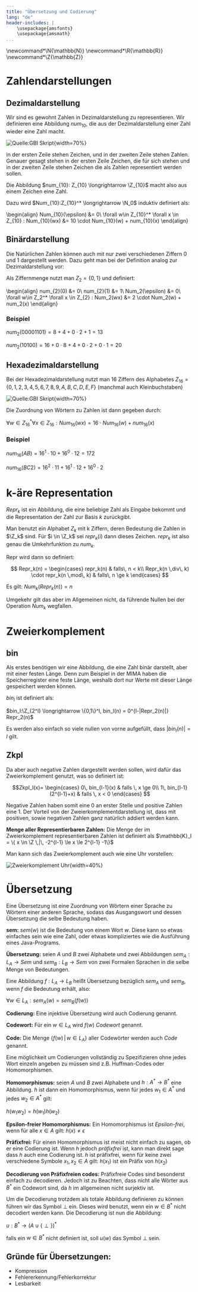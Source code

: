 ```yaml
---
title: "Übersetzung und Codierung"
lang: "de"
header-includes: |
    \usepackage{amsfonts}
    \usepackage{amsmath}
...
```


\newcommand*\N{\mathbb{N}}
\newcommand*\R{\mathbb{R}}
\newcommand*\Z{\mathbb{Z}}


# Zahlendarstellungen

## Dezimaldarstellung

Wir sind es gewohnt Zahlen in Dezimaldarstellung zu representieren. Wir definieren eine Abbildung $num_{10}$, die aus der Dezimaldarstellung einer Zahl wieder eine Zahl macht.

![Quelle:GBI Skript](pictures/num10.png){width=70%}

in der ersten Zeile stehen Zeichen, und in der zweiten Zeile stehen Zahlen. Genauer gesagt stehen in der ersten Zeile Zeichen, die für sich stehen und in der zweiten Zeile stehen Zeichen die als Zahlen representiert werden sollen.

Die Abbildung $num_{10}: Z_{10} \longrightarrow \Z_{10}$ macht also aus einem Zeichen eine Zahl.

Dazu wird $Num_{10}:Z_{10}^* \longrightarrow \N_0$ induktiv definiert als:

\begin{align}
    Num_{10}(\epsilon) &= 0\\
    \forall w\in Z_{10}^* \forall x \in Z_{10} : Num_{10}(wx) &= 10 \cdot Num_{10}(w) + num_{10}(x) 
\end{align}

## Binärdarstellung

Die Natürlichen Zahlen können auch mit nur zwei verschiedenen Ziffern $0$ und $1$ dargestellt werden. Dazu geht man bei der Definition analog zur Dezimaldarstellung vor:

Als Ziffernmenge nutzt man $Z_2 = \{0,1\}$ und definiert:

\begin{align}
    num_{2}(0) &= 0\\
    num_{2}(1) &= 1\\
    Num_2(\epsilon) &= 0\\
    \forall w\in Z_2^* \forall x \in Z_{2} : Num_2(wx) &= 2 \cdot Num_2(w) + num_2(x) 
\end{align}

### Beispiel

$num_2(00001101) = 8+4+0\cdot 2+1=13$

$num_2(10100) = 16+0\cdot 8+4+0\cdot 2+0\cdot 1= 20$


## Hexadezimaldarstellung

Bei der Hexadezimaldarstellung nutzt man 16 Ziffern des Alphabetes $Z_{16} =\{ 0,1,2,3,4,5,6,7,8,9,A,B,C,D,E,F\}$ (manchmal auch Kleinbuchstaben)

![Quelle:GBI Skript](pictures/hexadecimal.png){width=70%}

Die Zuordnung von Wörtern zu Zahlen ist dann gegeben durch:

$\forall w\in Z_{16}^* \forall x \in Z_{16} : Num_{16}(wx) = 16 \cdot Num_{16}(w) + num_{16}(x)$

### Beispiel

$num_{16}(AB) = 16^1 \cdot 10 + 16^0 \cdot 12 = 172$

$num_{16}(BC2) = 16^2 \cdot 11 + 16^1 \cdot 12 + 16^0 \cdot 2$

# k-äre Representation

$Repr_k$ ist ein Abbildung, die eine beliebige Zahl als Eingabe bekommt und die Representation der Zahl zur Basis $k$ zurückgibt.

Man benutzt ein Alphabet $Z_k$ mit k Ziffern, deren Bedeutung die Zahlen in $\Z_k$ sind. Für $i \in \Z_k$ sei $repr_k(i)$ dann dieses Zeichen. $repr_k$ ist also genau die Umkehrfunktion zu $num_k$.

Repr wird dann so definiert:

$$ Repr_k(n) =
  \begin{cases}
    repr_k(n)  &  falls\, n < k\\
    Repr_k(n \,div\, k) \cdot repr_k(n \,mod\, k) & falls\, n \ge k
  \end{cases}
$$

Es gilt: $Num_k(Repr_k(n))=n$

Umgekehr gilt das aber im Allgemeinen nicht, da führende Nullen bei der Operation $Num_k$ wegfallen.

# Zweierkomplement

## bin

Als erstes benötigen wir eine Abbildung, die eine Zahl binär darstellt, aber mit einer festen Länge. Denn zum Beispiel in der MIMA haben die Speicherregister eine feste Länge, weshalb dort nur Werte mit dieser Länge gespeichert werden können.

$bin_l$ ist definiert als:

$bin_l:\Z_{2^l} \longrightarrow \{0,1\}^l, bin_l(n) = 0^{l-|Repr_2(n)|} Repr_2(n)$

Es werden also einfach so viele nullen von vorne aufgefüllt, dass $|bin_l(n)|=l$ gilt.

## Zkpl

Da aber auch negative Zahlen dargestellt werden sollen, wird dafür das Zweierkomplement genutzt, was so definiert ist:

$$Zkpl_l(x)=
  \begin{cases}
    0\, bin_{l-1}(x) & falls \, x \ge 0\\
    1\, bin_{l-1}(2^{l-1}+x) & falls \, x < 0
  \end{cases} 
$$

Negative Zahlen haben somit eine $0$ an erster Stelle und positive Zahlen eine $1$. Der Vorteil von der Zweierkomplementdarstellung ist, dass mit positiven, sowie negativen Zahlen ganz natürlich addiert werden kann.

**Menge aller Representierbaren Zahlen:** Die Menge der im Zweierkomplement representierbaren Zahlen ist definiert als $\mathbb{K}_l = \{ x \in \Z \,|\, -2^{l-1} \le x \le 2^{l-1} -1\}$

Man kann sich das Zweierkomplement auch wie eine Uhr vorstellen:

![Zweierkomplement Uhr](pictures/zweierkomplement.png){width=40%}

# Übersetzung

Eine Übersetzung ist eine Zuordnung von Wörtern einer Sprache zu Wörtern einer anderen Sprache, sodass das Ausgangswort und dessen Übersetzung die selbe Bedeutung haben.

**sem:** $sem(w)$ ist die Bedeutung von einem Wort $w$. Diese kann so etwas einfaches sein wie eine Zahl, oder etwas kompliziertes wie die Ausführung eines Java-Programs.

**Übersetzung:** seien $A$ und $B$ zwei Alphabete und zwei Abbildungen $sem_A:L_A \rightarrow Sem$ und $sem_B:L_B \rightarrow Sem$ von zwei Formalen Sprachen in die selbe Menge von Bedeutungen.

Eine Abbildung $f:L_A \longrightarrow L_B$ heißt Übersetzung bezüglich $sem_A$ und $sem_B$, wenn $f$ die Bedeutung erhält, also:

$\forall w \in L_A: sem_A(w) =sem_B(f(w))$

**Codierung:** Eine injektive Übersetzung wird auch Codierung genannt.

**Codewort:** Für ein $w \in L_A$ wird $f(w)$ *Codewort* genannt.

**Code:** Die Menge $\{f(w) \,|\, w \in L_A\}$ aller Codewörter werden auch *Code* genannt.

Eine möglichkeit um Codierungen vollständig zu Spezifizieren ohne jedes Wort einzeln angeben zu müssen sind z.B. Huffman-Codes oder Homomorphismen.

**Homomorphismus:** seien $A$ und $B$ zwei Alphabete und $h:A^* \longrightarrow B^*$ eine Abbildung. $h$ ist dann ein Homomorphismus, wenn für jedes $w_1 \in A^*$ und jedes $w_2 \in A^*$ gilt:

$h(w_1 w_2)=h(w_1)h(w_2)$

**Epsilon-freier Homomorphismus:** Ein Homomorphismus ist *Epsilon-frei*, wenn für alle $x \in A$ gilt: $h(x) \neq \epsilon$

**Präfixfrei:** Für einen Homomorphismus ist meist nicht einfach zu sagen, ob er eine Codierung ist. Wenn $h$ jedoch *präfixfrei* ist, kann man direkt sage dass $h$ auch eine Codierung ist. $h$ ist präfixfrei, wenn für keine zwei verschiedene Symbole $x_1,x_2 \in A$ gilt: $h(x_1)$ ist ein Präfix von $h(x_2)$

**Decodierung von Präfixfreien codes:** Präfixfreie Codes sind besonderst einfach zu decodieren. Jedoch ist zu Beachten, dass nicht alle Wörter aus $B^*$ ein Codewort sind, da $h$ im allgemeinen nicht surjektiv ist. 

Um die Decodierung trotzdem als totale Abbildung definieren zu können führen wir das Symbol $\perp$ ein. Dieses wird benutzt, wenn ein $w \in B^*$ nicht decodiert werden kann. Die Decodierung ist nun die Abbildung: 

$u:B^* \longrightarrow (A \cup \{\perp\})^*$

falls ein $w \in B^*$ nicht definiert ist, soll $u(w)$ das Symbol $\perp$ sein.

## Gründe für Übersetzungen:

- Kompression
- Fehlererkennung/Fehlerkorrektur
- Lesbarkeit
